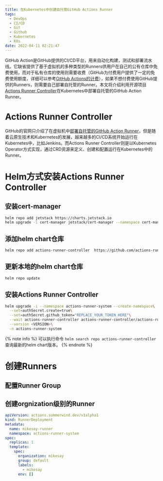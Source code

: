 ```yaml
---
title: 在Kubernetes中创建自托管GitHub Actions Runner
tags:
  - DevOps
  - CI/CD
  - Git
  - Github
  - Kubernetes
  - K8s
date: 2022-04-11 02:21:47
---
```


GitHub Action是GitHub提供的CI/CD平台，用来自动化构建，测试和部署流水线。它缺省提供了基于虚拟机的多种类型的Runners供用户在自己的公有仓库中免费使用，而对于私有仓库的使用则需要收费（GitHub为付费用户提供了一定的免费使用额度，详细可以参考[GitHub Actions的计费][2]），如果不想付费使用GitHub提供的Runners，则需要自己部署自托管的Runner。本文将介绍利用开源项目[Actions Runner Controller][3]在Kubernetes中部署自托管的GitHub Action Runner。
<!-- more -->

# Actions Runner Controller
GitHub的官网只介绍了在虚拟机中[部署自托管的GitHub Action Runner][1]，但是随着云原生技术和Kubernetes的发展，越来越多的CI/CD系统开始运行在Kubernetes中，比如Jenkins。而Actions Runner Controller则是以Kubernetes Operator方式实现，通过CRD资源来定义、创建和配置运行在Kubernetes中的Runner。

# Helm方式安装Actions Runner Controller

## 安装cert-manager
```bash
helm repo add jetstack https://charts.jetstack.io
helm upgrade -i cert-manager jetstack/cert-manager --namespace cert-manager --create-namespace --version v1.8.0 --set installCRDs=true
```

## 添加helm chart仓库
```bash
helm repo add actions-runner-controller  https://github.com/actions-runner-controller/actions-runner-controller
```

## 更新本地的helm chart仓库
```bash
helm repo update
```

## 安装Actions Runner Controller
```bash
helm upgrade -i --namespace actions-runner-system --create-namespace\
  --set=authSecret.create=true\
  --set=authSecret.github_token="REPLACE_YOUR_TOKEN_HERE"\
  --wait actions-runner-controller actions-runner-controller/actions-runner-controller\
  --version <VERSION>\
  -n actions-runner-system
```
{% note info %}
可以执行命令 ```helm search repo actions-runner-controller``` 查询最新的helm chart版本。
{% endnote %}

# 创建Runners
## 配置Runner Group


## 创建orgnization级别的Runner

```yaml
apiVersion: actions.summerwind.dev/v1alpha1
kind: RunnerDeployment
metadata:
  name: mikesay-runner
  namespace: actions-runner-system
spec:
  replicas: 1
  template:
    spec:
      organization: mikesay
      group: default
      labels:
        - mikesay
      env: []
```

[1]: https://docs.github.com/en/enterprise-cloud@latest/actions/hosting-your-own-runners/adding-self-hosted-runners
[2]: https://docs.github.com/en/billing/managing-billing-for-github-actions/about-billing-for-github-actions#about-spending-limits
[3]: https://github.com/actions/actions-runner-controller
